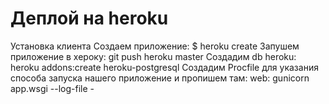 # Деплой на heroku
Установка клиента
Создаем приложение: $ heroku create
Запушем приложение в хероку: git push heroku master
Создадим db heroku: heroku addons:create heroku-postgresql
Создадим Procfile для указания способа запуска нашего приложение и пропишем там: 
web: gunicorn app.wsgi --log-file -
